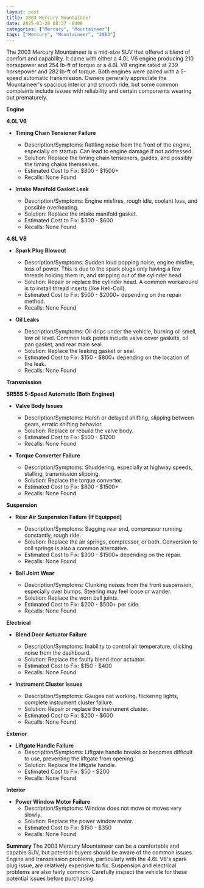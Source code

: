 ```yaml
---
layout: post
title: 2003 Mercury Mountaineer
date: 2025-03-20 08:37 -0400
categories: ["Mercury", "Mountaineer"]
tags: ["Mercury", "Mountaineer", "2003"]
---
```

The 2003 Mercury Mountaineer is a mid-size SUV that offered a blend of comfort and capability. It came with either a 4.0L V6 engine producing 210 horsepower and 254 lb-ft of torque or a 4.6L V8 engine rated at 239 horsepower and 282 lb-ft of torque. Both engines were paired with a 5-speed automatic transmission. Owners generally appreciate the Mountaineer's spacious interior and smooth ride, but some common complaints include issues with reliability and certain components wearing out prematurely.

**Engine**

**4.0L V6**

*   **Timing Chain Tensioner Failure**
    *   Description/Symptoms: Rattling noise from the front of the engine, especially on startup. Can lead to engine damage if not addressed.
    *   Solution: Replace the timing chain tensioners, guides, and possibly the timing chains themselves.
    *   Estimated Cost to Fix: $800 - $1500+
    *   Recalls: None Found

*   **Intake Manifold Gasket Leak**
    *   Description/Symptoms: Engine misfires, rough idle, coolant loss, and possible overheating.
    *   Solution: Replace the intake manifold gasket.
    *   Estimated Cost to Fix: $300 - $600
    *   Recalls: None Found

**4.6L V8**

*   **Spark Plug Blowout**
    *   Description/Symptoms: Sudden loud popping noise, engine misfire, loss of power. This is due to the spark plugs only having a few threads holding them in, and stripping out of the cylinder head.
    *   Solution: Repair or replace the cylinder head. A common workaround is to install thread inserts (like Heli-Coil).
    *   Estimated Cost to Fix: $500 - $2000+ depending on the repair method.
    *   Recalls: None Found

*   **Oil Leaks**
    *   Description/Symptoms: Oil drips under the vehicle, burning oil smell, low oil level. Common leak points include valve cover gaskets, oil pan gasket, and rear main seal.
    *   Solution: Replace the leaking gasket or seal.
    *   Estimated Cost to Fix: $150 - $800+ depending on the location of the leak.
    *   Recalls: None Found

**Transmission**

**5R55S 5-Speed Automatic (Both Engines)**

*   **Valve Body Issues**
    *   Description/Symptoms: Harsh or delayed shifting, slipping between gears, erratic shifting behavior.
    *   Solution: Replace or rebuild the valve body.
    *   Estimated Cost to Fix: $500 - $1200
    *   Recalls: None Found

*   **Torque Converter Failure**
    *   Description/Symptoms: Shuddering, especially at highway speeds, stalling, transmission slipping.
    *   Solution: Replace the torque converter.
    *   Estimated Cost to Fix: $800 - $1500+
    *   Recalls: None Found

**Suspension**

*   **Rear Air Suspension Failure (If Equipped)**
    *   Description/Symptoms: Sagging rear end, compressor running constantly, rough ride.
    *   Solution: Replace the air springs, compressor, or both. Conversion to coil springs is also a common alternative.
    *   Estimated Cost to Fix: $300 - $1500+ depending on the repair.
    *   Recalls: None Found

*   **Ball Joint Wear**
    *   Description/Symptoms: Clunking noises from the front suspension, especially over bumps. Steering may feel loose or wander.
    *   Solution: Replace the worn ball joints.
    *   Estimated Cost to Fix: $200 - $500+ per side.
    *   Recalls: None Found

**Electrical**

*   **Blend Door Actuator Failure**
    *   Description/Symptoms: Inability to control air temperature, clicking noise from the dashboard.
    *   Solution: Replace the faulty blend door actuator.
    *   Estimated Cost to Fix: $150 - $400
    *   Recalls: None Found

*   **Instrument Cluster Issues**
    *   Description/Symptoms: Gauges not working, flickering lights, complete instrument cluster failure.
    *   Solution: Repair or replace the instrument cluster.
    *   Estimated Cost to Fix: $200 - $600
    *   Recalls: None Found

**Exterior**

*   **Liftgate Handle Failure**
    *   Description/Symptoms: Liftgate handle breaks or becomes difficult to use, preventing the liftgate from opening.
    *   Solution: Replace the liftgate handle.
    *   Estimated Cost to Fix: $50 - $200
    *   Recalls: None Found

**Interior**

*   **Power Window Motor Failure**
    *   Description/Symptoms: Window does not move or moves very slowly.
    *   Solution: Replace the power window motor.
    *   Estimated Cost to Fix: $150 - $350
    *   Recalls: None Found

**Summary**
The 2003 Mercury Mountaineer can be a comfortable and capable SUV, but potential buyers should be aware of the common issues. Engine and transmission problems, particularly with the 4.6L V8's spark plug issue, are relatively expensive to fix. Suspension and electrical problems are also fairly common. Carefully inspect the vehicle for these potential issues before purchasing.

